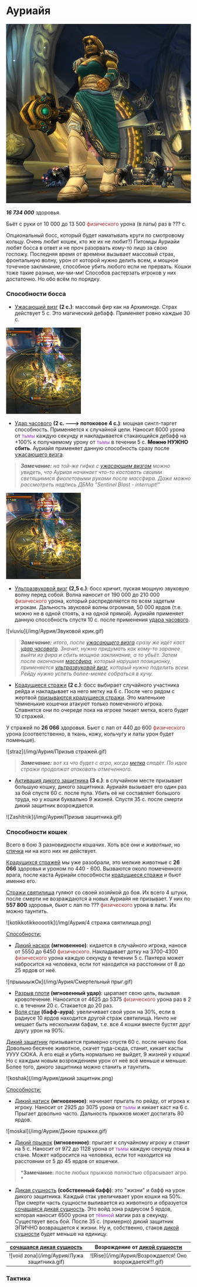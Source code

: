 # Ауриайя #

![кошатница](/img/Аурия/ауриайя.jpg)

***16 734 000*** здоровья.

Бьёт с руки от 10 000 до 13 500 <span style = "color:brown"> физического </span> урона (в латы) раз в ??? с.

Опциональный босс, который будет наматывать круги по смотровому кольцу. Очень любит кошек, кто же их не любит?) Питомцы Ауриайи любят босса в ответ и не проч разорвать кому-то лицо за свою госпожу. Последняя время от времени вызывает массовый страх, фронтальную волну, урон от которой нужно делить всем, и мощное точечное заклинание, способное убить любого если не прервать. Кошки тоже такие разные, ми-ми-ми! Способов растерзать игроков у них достаточно. Но обо всём по порядку.

### Способности босса ###

 - [Ужасающий визг](https://www.wowhead.com/wotlk/ru/spell=64386) **(2 с.)**: массовый фир как на Архимонде. Страх действует 5 с. Это магический дебафф. Применяет ровно каждые 30 с.

![fear](/img/Аурия/Массфир.gif)

 - [Удар часового](https://www.wowhead.com/wotlk/ru/spell=64678) **(2 с. ---> потоковое 4 с.)**: мощная сингл-таргет способность. Применяется к случайной цели. Наносит 6000 урона от <span style="color:DarkOrchid">тьмы</span> каждую секунду и накладывается стакающийся дебафф на +100% к получаемому урону от <span style="color:DarkOrchid">тьмы</span> в течении 5 с. **~~Можно~~ НУЖНО сбить**. Ауриайя применяет данную способность сразу после [ужасающего визга](https://www.wowhead.com/wotlk/ru/spell=64386).

>***Замечание:** на той-же гифке с [ужасающим визгом](https://www.wowhead.com/wotlk/ru/spell=64386) можно увидеть, что Ауриая начинает что-то кастовать своими светящимися фиолетовыми руками после массфира. Даже можно рассмотреть надпись ДБМа "Sentinel Blast - interrupt!"*

![fear](/img/Аурия/Массфир.gif)

 - [Ультразвуковой визг](https://www.wowhead.com/wotlk/ru/spell=64688) **(2,5 с.)**: босс кричит, пуская мощную звуковую волну перед собой. Волна наносит от 190 000 до 210 000 <span style = "color:brown">физического</span> урона, который распределяется по всем задетым игрокам. Дальность звуковой волны огромная, 50 000 ярдов (т.е. можно не в одной стоять, а на одной прямой). Ауриайя применяет данную способность спустя 10 с. после применения [удара часового](https://www.wowhead.com/wotlk/ru/spell=64678).

![viuviu](/img/Аурия/Звуковой крик.gif)

>***Замечание:** итого, после [ужасающего визга](https://www.wowhead.com/wotlk/ru/spell=64386) сразу же идёт каст [удар часового](https://www.wowhead.com/wotlk/ru/spell=64678). Значит, нужно придумать как кому-то заранее выйти из фира и сбить мощное заклинание, а то убьёт. Затем после окончания [массфира](https://www.wowhead.com/wotlk/ru/spell=64386), который нарушил позиционку, применяется [ультразвуковой визг](https://www.wowhead.com/wotlk/ru/spell=64688), который нужно поделить всем. Рейду нужно успеть более-менее собраться в кучу.*

 - [Крадущиеся стражи](https://www.wowhead.com/wotlk/ru/spell=64396) **(2 с.)**: босс выбирает случайного участника рейда и накладывает на него метку на 6 с. После чего рядом с жертвой [призываются крадущиеся стражи](https://www.wowhead.com/wotlk/ru/spell=64397). Это маленькие тёмненькие кошечки атакуют только помеченного игрока. Спавнятся они по очереде пока на игроке тикает метка, всего будет 10 стражей. 

У стражей по **26 066** здоровья. Бьют с лап от 440 до 600 <span style = "color:brown"> физического </span> урона (соответственно, в ткань, кожу, кольчугу и латы урон будет поменьше).

![straz](/img/Аурия/Призыв стражей.gif)

>***Замечание:** вот хз что будет с агро, когда [метка](https://www.wowhead.com/wotlk/ru/spell=64396) спадёт. По идее стражи продолжат атаковать отмеченного.*

 - [Активация дикого защитника](https://www.wowhead.com/wotlk/ru/spell=64447) **(3 с.)**: в случайном месте призывает большую кошку, дикого защитника. Ауриайя вызывает его один раз за бой спустя 60 с. после пула. Убить её не составляет большого труда, но у кошки буквально 9 жизней. Спустя 35 с. после смерти дикий защитник возрождается.

![Zashitnik](/img/Аурия/Призыв защитника.gif)

### Способности кошек ###

Всего в бою 3 разновидности кошачих. Хоть все они и *животные*, но [спячка](https://www.wowhead.com/wotlk/ru/spell=18658) ни на кого них не действует.

[Крадущихся стражей](https://www.wowhead.com/ru/npc=34034) мы уже разобрали, это мелкие животные с **26 066** здоровья и уроном по 440 - 600. Вызваются около помеченного врага, после каста Ауриайи способности [крадущиеся стражи](https://www.wowhead.com/wotlk/ru/spell=64396) и бьют именно его.  

[Стражи святилища](https://www.wowhead.com/ru/npc=34014) гуляют со своей хозяйкой до боя. Их всего 4 штуки, после смерти не возраждаются а новых Ауриайя не призывает. У них по **557 800** здоровья, бьют с лап по ??? <span style = "color:brown">физического</span> урона в латы. Их можно таунтить.

![kotikkotikkooootik](/img/Аурия/4 стража святилища.png)

<u>Способности:</u>

 - [Дикий наскок](https://www.wowhead.com/wotlk/ru/spell=64374) **(мгновенное)**: кидается в случайного игрока, нанося от 5550 до 6450 <span style = "color:brown">физического</span>. Накладывает дотку на 3700-4300 <span style = "color:brown">физического</span> урона каждую секунду в течении 5 с. Пантера может набросится на человека, если тот находится на расстоянии от 8 до 25 ярдов от неё.

![прыыыыжОк](/img/Аурия/Смертельный прыг.gif)

 - [Разрыв плоти](https://www.wowhead.com/wotlk/ru/spell=64667) **(мгновенный удар)**: царапает свою цель, вызывая кровотечение. Наносится от 4625 до 5375 <span style = "color:brown">физического</span> урона раз в 2 с. в течении 20 с. Стакается до 20 раз. 
 - [Воля стаи](https://www.wowhead.com/wotlk/ru/spell=64381) **(бафф-аура)**: увеличивает свой урон на 30%, если в радиусе 10 ярдов находится другой страж святилища. Ничто не мешает быть нескольким бафам, т.е. все 4 кошки вместе бустят друг другу урон на 90%.

[Дикий защитник](https://www.wowhead.com/ru/npc=34035) призывается примерно спустя 60 с. после нечало боя. Довольно бесячее животное, скачет туда-сюда, станит, кикает касты УУУУ СЮКА. А его ещё и убить нормально не выйдет, 9 жизней у кошки! Но с каждым новым возрождением урон от неё всё меньше и меньше. Более того, дикого защитника можно станить и таунтить.

![koshak](/img/Аурия/дикий защитник.png)

<u>Способности:</u>

 - [Дикий натиск](https://www.wowhead.com/wotlk/ru/spell=64674) **(мгновенное)**: начинает прыгать по рейду, от игрока к игроку. Наносит от 2925 до 3075 урона от <span style="color:DarkOrchid">тьмы</span> и кикает каст на 6 с. Прыгает довольно часто. Дальность прыжков может достигать 80 ярдов.

![moskal](/img/Аурия/Дикие прыжки.gif)

 - [Дикий прыжок](https://www.wowhead.com/wotlk/ru/spell=64669) **(мгновенное)**: прыгает к случайному игроку и станит на 5 с. Наносит от 972 до 1128 урона от <span style="color:DarkOrchid">тьмы</span> каждую секунду пока в стане. Может набросится на человека, если тот находится на расстоянии от 5 до 45 ярдов от кошечки.

>***Замечание:** после любых прыжков полностью сбрасывает агро. *

 - [Дикая сущность](https://www.wowhead.com/wotlk/ru/spell=64455) **(собственный бафф)**: это "жизни" и бафф на урон дикого защитника. Каждый стак увеличивает урон кошки на 50%. При смерти часть сущности выливается из животного и образуется [сочащаяся дикая сущность](https://www.wowhead.com/wotlk/ru/spell=64675). Это войд зона радиусом 5 ярдов, которая наносит 6500 урона от <span style="color:DarkOrchid">тёмной</span> магии раз в секунду. Существует весь бой. После 35 с. (примерно) дикий защитник ЭПИЧНО возвращается к жизни. Ну и, собственно, стаков [дикой сущности](https://www.wowhead.com/wotlk/ru/spell=64455) будет меньше на единицу.

|[сочащаяся дикая сущность](https://www.wowhead.com/wotlk/ru/spell=64675)| Возрождение от [дикой сущности](https://www.wowhead.com/wotlk/ru/spell=64455)|
|:---:|:---:|
|![void zona](/img/Аурия/Лужа защитника.gif)|![Rise](/img/Аурия/Возрождается! Оно возрождается!!!.gif)|

### Тактика ###
